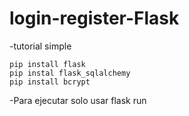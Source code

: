 # login-register-Flask

-tutorial simple

```
pip install flask
pip instal flask_sqlalchemy
pip install bcrypt
```
-Para ejecutar solo usar flask run
